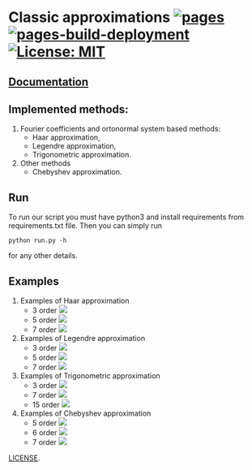 # Classic approximations [![pages](https://github.com/morfinPL/classicApproximations/actions/workflows/pages.yml/badge.svg?branch=main)](https://github.com/morfinPL/classicApproximations/actions/workflows/pages.yml) [![pages-build-deployment](https://github.com/morfinPL/classicApproximations/actions/workflows/pages/pages-build-deployment/badge.svg?branch=pages)](https://github.com/morfinPL/classicApproximations/actions/workflows/pages/pages-build-deployment) [![License: MIT](https://img.shields.io/badge/License-MIT-green.svg)](https://opensource.org/licenses/MIT)

## [Documentation](https://morfinpl.github.io/classicApproximations)

## Implemented methods:
1. Fourier coefficients and ortonormal system based methods:
    - Haar approximation,
    - Legendre approximation,
    - Trigonometric approximation.
2. Other methods
    - Chebyshev approximation.

## Run
To run our script you must have python3 and install requirements from requirements.txt file. Then you can simply run

```python run.py -h```

for any other details.

## Examples
1. Examples of Haar approximation
    - 3 order
        ![](output/haar/exp0/approximation.png)
    - 5 order
        ![](output/haar/exp1/approximation.png)
    - 7 order
        ![](output/haar/exp2/approximation.png)
2. Examples of Legendre approximation
    - 3 order
        ![](output/legendre/exp0/approximation.png)
    - 5 order
        ![](output/legendre/exp1/approximation.png)
    - 7 order
        ![](output/legendre/exp2/approximation.png)
3. Examples of Trigonometric approximation
    - 3 order
        ![](output/trigonometric/exp0/approximation.png)
    - 7 order
        ![](output/trigonometric/exp1/approximation.png)
    - 15 order
        ![](output/trigonometric/exp2/approximation.png)
4. Examples of Chebyshev approximation
    - 5 order
        ![](output/chebyshev/exp0/approximation.png)
    - 6 order
        ![](output/chebyshev/exp1/approximation.png)
    - 7 order
        ![](output/chebyshev/exp2/approximation.png)


[LICENSE](LICENSE).